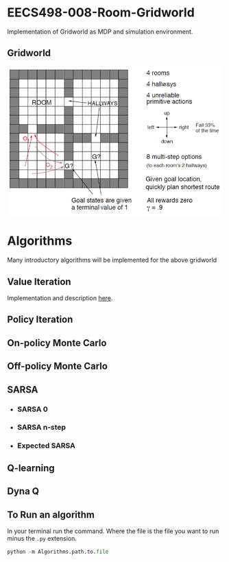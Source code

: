 # EECS498-008-Room-Gridworld  

Implementation of Gridworld as MDP and simulation environment.

## Gridworld

![Gridworld Introduced for EECS 498](./gridworld-EECS498.png)  

# Algorithms  

Many introductory algorithms will be implemented for the above gridworld  

## Value Iteration

Implementation and description [here](./Algorithms/Value_Iteration/).

## Policy Iteration  

## On-policy Monte Carlo

## Off-policy Monte Carlo

## SARSA  

- ### SARSA 0  

- ### SARSA n-step

- ### Expected SARSA

## Q-learning

## Dyna Q

## To Run an algorithm

In your terminal run the command. Where the file is the file you want to run minus the `.py` extension.

```python
python -m Algorithms.path.to.file
```
